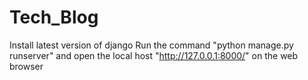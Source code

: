 # Tech_Blog

Install latest version of django
Run the command "python manage.py runserver" and open the local host "http://127.0.0.1:8000/" on the web browser
